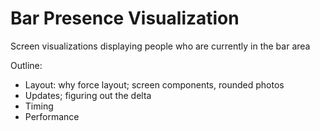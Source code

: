 Bar Presence Visualization
=============

Screen visualizations displaying people who are currently in the bar area

Outline:

- Layout: why force layout; screen components, rounded photos
- Updates; figuring out the delta
- Timing
- Performance


